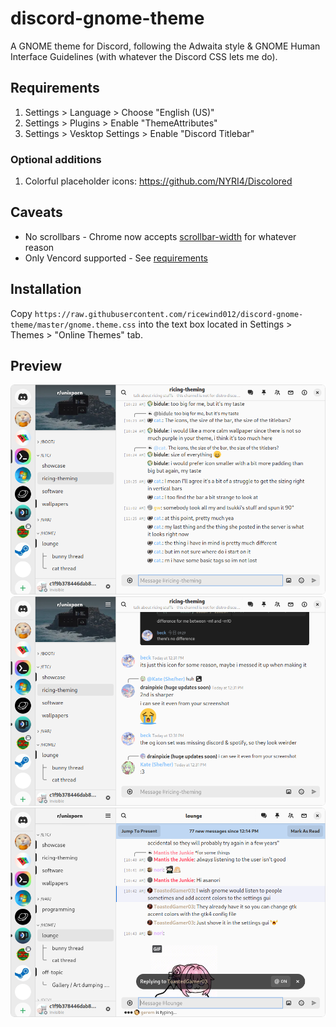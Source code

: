 # discord-gnome-theme

A GNOME theme for Discord, following the Adwaita style & GNOME Human Interface Guidelines (with whatever the Discord CSS lets me do).

## Requirements

1. Settings > Language > Choose "English (US)"
2. Settings > Plugins > Enable "ThemeAttributes"
3. Settings > Vesktop Settings > Enable "Discord Titlebar"

### Optional additions

1. Colorful placeholder icons: https://github.com/NYRI4/Discolored

## Caveats

- No scrollbars - Chrome now accepts [scrollbar-width](https://developer.mozilla.org/en-US/docs/Web/CSS/scrollbar-width) for whatever reason
- Only Vencord supported - See [requirements](#requirements)

## Installation

Copy `https://raw.githubusercontent.com/ricewind012/discord-gnome-theme/master/gnome.theme.css` into the text box located in Settings > Themes > "Online Themes" tab.

## Preview

![first](./assets/preview/Screenshot%20from%202024-04-27%2011-55-58.png)
![cozy second](./assets/preview/Screenshot%20from%202024-04-27%2012-31-42.png)
![third](./assets/preview/Screenshot%20from%202024-04-27%2012-24-16.png)
